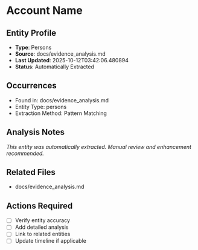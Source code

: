 # Account Name

## Entity Profile
- **Type**: Persons
- **Source**: docs/evidence_analysis.md
- **Last Updated**: 2025-10-12T03:42:06.480894
- **Status**: Automatically Extracted

## Occurrences
- Found in: docs/evidence_analysis.md
- Entity Type: persons
- Extraction Method: Pattern Matching

## Analysis Notes
*This entity was automatically extracted. Manual review and enhancement recommended.*

## Related Files
- docs/evidence_analysis.md

## Actions Required
- [ ] Verify entity accuracy
- [ ] Add detailed analysis
- [ ] Link to related entities
- [ ] Update timeline if applicable
